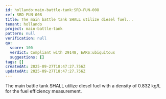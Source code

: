 ```yaml
---
id: hollando:main-battle-tank:SRD-FUN-008
ref: SRD-FUN-008
title: The main battle tank SHALL utilize diesel fuel...
tenant: hollando
project: main-battle-tank
pattern: null
verification: null
qa:
  score: 100
  verdict: Compliant with 29148, EARS:ubiquitous
  suggestions: []
tags: []
createdAt: 2025-09-27T18:47:27.756Z
updatedAt: 2025-09-27T18:47:27.756Z
---
```


The main battle tank SHALL utilize diesel fuel with a density of 0.832 kg/L for the fuel efficiency measurement.
